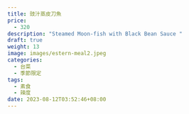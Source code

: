 ```yaml
---
title: 豉汁蒸皮刀魚
price:
  - 320
description: "Steamed Moon-fish with Black Bean Sauce "
draft: true
weight: 13
image: images/estern-meal2.jpeg
categories:
  - 台菜
  - 季節限定
tags:
  - 素食
  - 辣度
date: 2023-08-12T03:52:46+08:00
---
```

